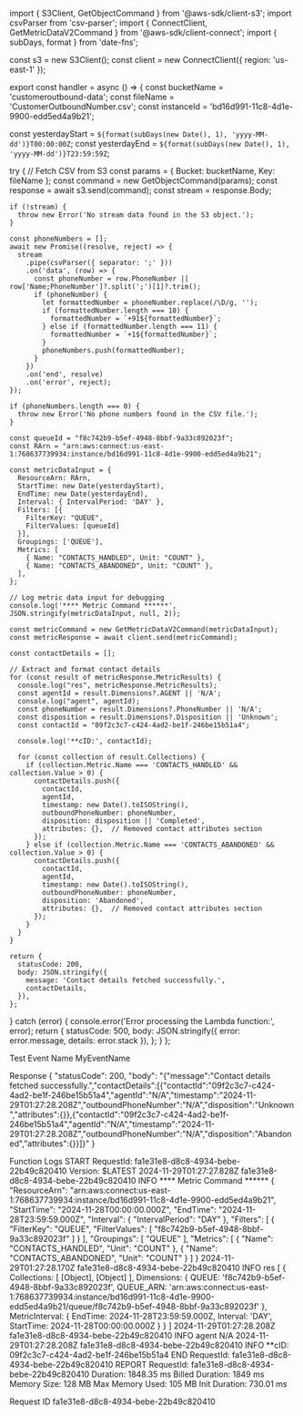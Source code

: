 import { S3Client, GetObjectCommand } from '@aws-sdk/client-s3';
import csvParser from 'csv-parser';
import { ConnectClient, GetMetricDataV2Command } from '@aws-sdk/client-connect';
import { subDays, format } from 'date-fns';

const s3 = new S3Client();
const client = new ConnectClient({ region: 'us-east-1' });

export const handler = async () => {
  const bucketName = 'customeroutbound-data';
  const fileName = 'CustomerOutboundNumber.csv';
  const instanceId = 'bd16d991-11c8-4d1e-9900-edd5ed4a9b21';
  
  const yesterdayStart = `${format(subDays(new Date(), 1), 'yyyy-MM-dd')}T00:00:00Z`;
  const yesterdayEnd = `${format(subDays(new Date(), 1), 'yyyy-MM-dd')}T23:59:59Z`;

  try {
    // Fetch CSV from S3
    const params = { Bucket: bucketName, Key: fileName };
    const command = new GetObjectCommand(params);
    const response = await s3.send(command);
    const stream = response.Body;

    if (!stream) {
      throw new Error('No stream data found in the S3 object.');
    }

    const phoneNumbers = [];
    await new Promise((resolve, reject) => {
      stream
        .pipe(csvParser({ separator: ';' }))
        .on('data', (row) => {
          const phoneNumber = row.PhoneNumber || row['Name;PhoneNumber']?.split(';')[1]?.trim();
          if (phoneNumber) {
            let formattedNumber = phoneNumber.replace(/\D/g, '');
            if (formattedNumber.length === 10) {
              formattedNumber = `+91${formattedNumber}`;
            } else if (formattedNumber.length === 11) {
              formattedNumber = `+1${formattedNumber}`;
            }
            phoneNumbers.push(formattedNumber);
          }
        })
        .on('end', resolve)
        .on('error', reject);
    });

    if (phoneNumbers.length === 0) {
      throw new Error('No phone numbers found in the CSV file.');
    }

    const queueId = "f8c742b9-b5ef-4948-8bbf-9a33c892023f";
    const RArn = "arn:aws:connect:us-east-1:768637739934:instance/bd16d991-11c8-4d1e-9900-edd5ed4a9b21";

    const metricDataInput = {
      ResourceArn: RArn,
      StartTime: new Date(yesterdayStart),
      EndTime: new Date(yesterdayEnd),
      Interval: { IntervalPeriod: 'DAY' },
      Filters: [{
        FilterKey: "QUEUE",
        FilterValues: [queueId]
      }],
      Groupings: ['QUEUE'],
      Metrics: [
        { Name: "CONTACTS_HANDLED", Unit: "COUNT" },
        { Name: "CONTACTS_ABANDONED", Unit: "COUNT" },
      ],
    };

    // Log metric data input for debugging
    console.log('**** Metric Command ******', JSON.stringify(metricDataInput, null, 2));

    const metricCommand = new GetMetricDataV2Command(metricDataInput);
    const metricResponse = await client.send(metricCommand);

    const contactDetails = [];

    // Extract and format contact details
    for (const result of metricResponse.MetricResults) {
      console.log("res", metricResponse.MetricResults);
      const agentId = result.Dimensions?.AGENT || 'N/A';
      console.log("agent", agentId);
      const phoneNumber = result.Dimensions?.PhoneNumber || 'N/A';
      const disposition = result.Dimensions?.Disposition || 'Unknown';
      const contactId = "09f2c3c7-c424-4ad2-be1f-246be15b51a4";

      console.log('**cID:', contactId);

      for (const collection of result.Collections) {
        if (collection.Metric.Name === 'CONTACTS_HANDLED' && collection.Value > 0) {
          contactDetails.push({
            contactId,
            agentId,
            timestamp: new Date().toISOString(),
            outboundPhoneNumber: phoneNumber,
            disposition: disposition || 'Completed',
            attributes: {},  // Removed contact attributes section
          });
        } else if (collection.Metric.Name === 'CONTACTS_ABANDONED' && collection.Value > 0) {
          contactDetails.push({
            contactId,
            agentId,
            timestamp: new Date().toISOString(),
            outboundPhoneNumber: phoneNumber,
            disposition: 'Abandoned',
            attributes: {},  // Removed contact attributes section
          });
        }
      }
    }

    return {
      statusCode: 200,
      body: JSON.stringify({
        message: 'Contact details fetched successfully.',
        contactDetails,
      }),
    };
  } catch (error) {
    console.error('Error processing the Lambda function:', error);
    return {
      statusCode: 500,
      body: JSON.stringify({ error: error.message, details: error.stack }),
    };
  }
};


Test Event Name
MyEventName

Response
{
  "statusCode": 200,
  "body": "{\"message\":\"Contact details fetched successfully.\",\"contactDetails\":[{\"contactId\":\"09f2c3c7-c424-4ad2-be1f-246be15b51a4\",\"agentId\":\"N/A\",\"timestamp\":\"2024-11-29T01:27:28.208Z\",\"outboundPhoneNumber\":\"N/A\",\"disposition\":\"Unknown\",\"attributes\":{}},{\"contactId\":\"09f2c3c7-c424-4ad2-be1f-246be15b51a4\",\"agentId\":\"N/A\",\"timestamp\":\"2024-11-29T01:27:28.208Z\",\"outboundPhoneNumber\":\"N/A\",\"disposition\":\"Abandoned\",\"attributes\":{}}]}"
}

Function Logs
START RequestId: fa1e31e8-d8c8-4934-bebe-22b49c820410 Version: $LATEST
2024-11-29T01:27:27.828Z	fa1e31e8-d8c8-4934-bebe-22b49c820410	INFO	**** Metric Command ****** {
  "ResourceArn": "arn:aws:connect:us-east-1:768637739934:instance/bd16d991-11c8-4d1e-9900-edd5ed4a9b21",
  "StartTime": "2024-11-28T00:00:00.000Z",
  "EndTime": "2024-11-28T23:59:59.000Z",
  "Interval": {
    "IntervalPeriod": "DAY"
  },
  "Filters": [
    {
      "FilterKey": "QUEUE",
      "FilterValues": [
        "f8c742b9-b5ef-4948-8bbf-9a33c892023f"
      ]
    }
  ],
  "Groupings": [
    "QUEUE"
  ],
  "Metrics": [
    {
      "Name": "CONTACTS_HANDLED",
      "Unit": "COUNT"
    },
    {
      "Name": "CONTACTS_ABANDONED",
      "Unit": "COUNT"
    }
  ]
}
2024-11-29T01:27:28.170Z	fa1e31e8-d8c8-4934-bebe-22b49c820410	INFO	res [
  {
    Collections: [ [Object], [Object] ],
    Dimensions: {
      QUEUE: 'f8c742b9-b5ef-4948-8bbf-9a33c892023f',
      QUEUE_ARN: 'arn:aws:connect:us-east-1:768637739934:instance/bd16d991-11c8-4d1e-9900-edd5ed4a9b21/queue/f8c742b9-b5ef-4948-8bbf-9a33c892023f'
    },
    MetricInterval: {
      EndTime: 2024-11-28T23:59:59.000Z,
      Interval: 'DAY',
      StartTime: 2024-11-28T00:00:00.000Z
    }
  }
]
2024-11-29T01:27:28.208Z	fa1e31e8-d8c8-4934-bebe-22b49c820410	INFO	agent N/A
2024-11-29T01:27:28.208Z	fa1e31e8-d8c8-4934-bebe-22b49c820410	INFO	**cID: 09f2c3c7-c424-4ad2-be1f-246be15b51a4
END RequestId: fa1e31e8-d8c8-4934-bebe-22b49c820410
REPORT RequestId: fa1e31e8-d8c8-4934-bebe-22b49c820410	Duration: 1848.35 ms	Billed Duration: 1849 ms	Memory Size: 128 MB	Max Memory Used: 105 MB	Init Duration: 730.01 ms

Request ID
fa1e31e8-d8c8-4934-bebe-22b49c820410
